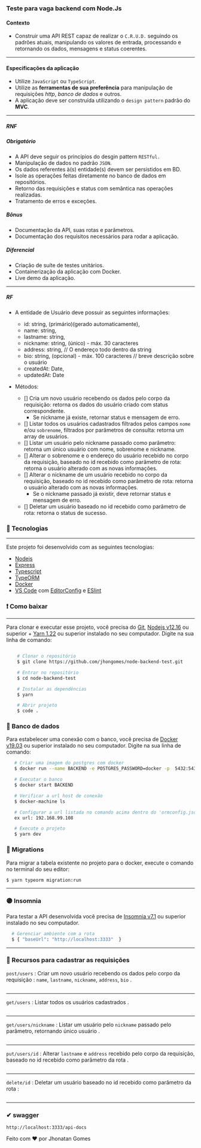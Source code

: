 ### Teste para vaga backend com Node.Js

#### Contexto

- Construir uma API REST capaz de realizar o `C.R.U.D.` seguindo os padrões atuais, manipulando os valores de entrada, processando e retornando os dados, mensagens e status coerentes.

---

#### Especificações da aplicação

- Utilize `JavaScript` ou `TypeScript`.
- Utilize as **ferramentas de sua preferência** para manipulação de requisições _http_, _banco de dados_ e outros.
- A aplicação deve ser construída utilizando o `design pattern` padrão do **MVC**.

---

##### RNF

##### **Obrigatório**

- A API deve seguir os princípios do desgin pattern `RESTful.`
- Manipulação de dados no padrão `JSON`.
- Os dados referentes à(s) entidade(s) devem ser persistidos em BD.
- Isole as operações feitas diretamente no banco de dados em repositórios.
- Retorno das requisições e status com semântica nas operações realizadas.
- Tratamento de erros e exceções.

##### **Bônus**

- Documentação da API, suas rotas e parâmetros.
- Documentação dos requisitos necessários para rodar a aplicação.

##### **Diferencial**

- Criação de suíte de testes unitários.
- Containerização da aplicação com Docker.
- Live demo da aplicação.

---

##### RF

- A entidade de Usuário deve possuir as seguintes informações:
  - id: string, (primário)(gerado automaticamente),
  - name: string,
  - lastname: string,
  - nickname: string, (único) - máx. 30 caracteres
  - address: string, // O endereço todo dentro da string
  - bio: string, (opcional) - máx. 100 caracteres // breve descrição sobre o usuário
  - createdAt: Date,
  - updatedAt: Date

- Métodos:
  - [] Cria um novo usuário recebendo os dados pelo corpo da requisição: retorna os dados do usuário criado com status correspondente.
    - Se nickname já existe, retornar status e mensagem de erro.
  - [] Listar todos os usuários cadastrados filtrados pelos campos `nome` e/ou `sobrenome`, filtrados por parâmetros de consulta: retorna um array de usuários.
  - [] Listar um usuário pelo nickname passado como parâmetro: retorna um único usuário com nome, sobrenome e nickname.
  - [] Alterar o sobrenome e o endereço do usuário recebido no corpo da requisição, baseado no id recebido como parâmetro de rota: retorna o usuário alterado com as novas informações.
  - [] Alterar o nickname de um usuário recebido no corpo da requisição, baseado no id recebido como parâmetro de rota: retorna o usuário alterado com as novas informações.
    - Se o nickname passado já existir, deve retornar status e mensagem de erro.
  - [] Deletar um usuário baseado no id recebido como parâmetro de rota: retorna o status de sucesso.


### 🚀 Tecnologias
---
Este projeto foi desenvolvido com as seguintes tecnologias:

- [Nodejs](https://nodejs.org/en/)
- [Express](http://expressjs.com/pt-br/)
- [Typescript](https://docs.microsoft.com/pt-br/archive/msdn-magazine/2015/january/typescript-understanding-typescript)
- [TypeORM](https://typeorm.io/#/)
- [Docker](https://www.docker.com/)
- [VS Code](https://code.visualstudio.com/) com [EditorConfig](https://marketplace.visualstudio.com/items?itemName=EditorConfig.EditorConfig) e [ESlint](https://marketplace.visualstudio.com/items?itemName=dbaeumer.vscode-eslint)

### ❗ Como baixar
---

Para clonar e executar esse projeto, você precisa do [Git](https://git-scm.com/), [Nodejs v12.16](https://nodejs.org/en/) ou superior + [Yarn 1.22](https://yarnpkg.com/) ou superior  instalado no seu computador. Digite na sua linha de comando:

``` bash

    # Clonar o repositório
    $ git clone https://github.com/jhongomes/node-backend-test.git

    # Entrar no repositório
    $ cd node-backend-test

    # Instalar as dependências
    $ yarn

    # Abrir projeto
    $ code .


```

### 🔗 Banco de dados

 Para estabelecer uma conexão com o banco, você precisa de [Docker v19.03](http://docs.docker.oeynet.com/toolbox/toolbox_install_windows/) ou superior instalado no seu computador. Digite na sua linha de comando:

 ``` bash
    # Criar uma imagem do postgres com docker
    $ docker run --name BACKEND -e POSTGRES_PASSWORD=docker -p  5432:5432 -d postgres

    # Executar o banco
    $ docker start BACKEND

    # Verificar a url host de conexão
    $ docker-machine ls

    # Configurar a url listada no comando acima dentro do 'ormconfig.json' do projeto
    ex url: 192.168.99.108

    # Execute o projeto
    $ yarn dev

```

### 📁 Migrations

Para migrar a tabela existente no projeto para o docker, execute o comando no terminal do seu editor:

```
$ yarn typeorm migration:run
```
---
### 🟣 Insomnia

 Para testar a API desenvolvida você precisa de [Insomnia v7.1](https://insomnia.rest/) ou superior instalado no seu computador.

``` bash
  # Gerenciar ambiente com a rota
  $ { "baseUrl": "http://localhost:3333"  }
```
---
### 💬 Recursos para cadastrar as requisições

 `post/users` : Criar um novo usuário recebendo os dados pelo corpo da requisição : `name`, `lastname`, `nickname`, `address`, `bio` .

<img src="./tmp/createusuario.png" alt="">

---
  `get/users` : Listar todos os usuários cadastrados .

<img src="./tmp/listartodosusuarios.png" alt="">

---
 `get/users/nickname` : Listar  um usuário pelo `nickname`  passado pelo parâmetro, retornando único usuário .

<img src="./tmp/buscarusuario.png" alt="">

---

 `put/users/id` : Alterar `lastname` e `address` recebido pelo corpo da requisição, baseado no id recebido como parâmetro da rota .

 <img src="./tmp/update.png" alt="">

---

 `delete/id` : Deletar um usuário baseado no id recebido como parâmetro da rota :

 <img src="./tmp/delete.png" alt="">

---
### ✔ swagger

  `http://localhost:3333/api-docs`


Feito com ❤ por Jhonatan Gomes
